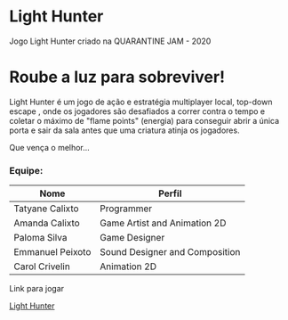 # Light Hunter
Jogo Light Hunter criado na QUARANTINE JAM - 2020
<h1> Roube a luz para sobreviver!</h1>

<p>Light Hunter é um jogo de ação e estratégia multiplayer local,  top-down escape , onde os jogadores são desafiados a correr contra o tempo e coletar o máximo de "flame points" (energia) para conseguir abrir a única porta e sair da sala antes que uma criatura  atinja os jogadores.</p>

<p>Que vença o melhor...</p>

### Equipe: 
|Nome|Perfil|
| -------- | -------- |
|Tatyane Calixto |Programmer|
|Amanda Calixto |Game Artist and Animation 2D|
|Paloma Silva |Game Designer|
|Emmanuel Peixoto |Sound Designer and Composition|
|Carol Crivelin |Animation 2D|
<p> Link para jogar </p>
<a href="https://tatycalixto.itch.io/light-hunter"> Light Hunter </a>
